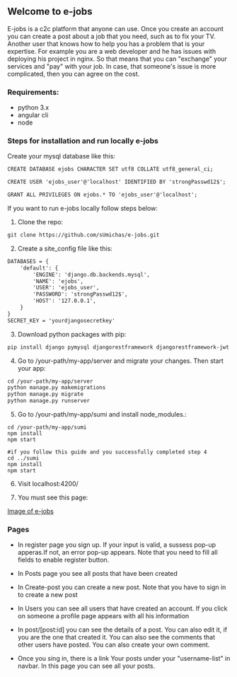 ## Welcome to e-jobs

E-jobs is a c2c platform that anyone can use. Once you create an account you can create a post about a job that you need, such as to fix your TV. Another user that knows how to help you has a problem that is your expertise. For example you are a web developer and he has issues with deploying his project in nginx. So that means that you can "exchange" your services and "pay" with your job. In case, that someone's issue is more complicated, then you can agree on the cost. 

### Requirements:
- python 3.x
- angular cli
- node


### Steps for installation and run locally e-jobs

Create your mysql database like this:
```markdown
CREATE DATABASE ejobs CHARACTER SET utf8 COLLATE utf8_general_ci;

CREATE USER 'ejobs_user'@'localhost' IDENTIFIED BY 'strongPasswd12$';

GRANT ALL PRIVILEGES ON ejobs.* TO 'ejobs_user'@'localhost';
```

If you want to run e-jobs locally follow steps below:

1. Clone the repo:
```markdown
git clone https://github.com/sUmichas/e-jobs.git
```
2. Create a site_config file like this:
```markdown
DATABASES = {
    'default': {
        'ENGINE': 'django.db.backends.mysql',
        'NAME': 'ejobs',
        'USER': 'ejobs_user',
        'PASSWORD': 'strongPasswd12$',
        'HOST': '127.0.0.1',
    }
}
SECRET_KEY = 'yourdjangosecretkey'
```
3. Download python packages with pip:
```markdown
pip install django pymysql djangorestframework djangorestframework-jwt 
```
4. Go to /your-path/my-app/server and migrate your changes. Then start your app:
```markdown
cd /your-path/my-app/server
python manage.py makemigrations
python manage.py migrate
python manage.py runserver
```
5. Go to /your-path/my-app/sumi and install node_modules.:
```markodown
cd /your-path/my-app/sumi
npm install
npm start

#if you follow this guide and you successfully completed step 4
cd ../sumi
npm install
npm start
````
6. Visit localhost:4200/

7. You must see this page:

[Image of e-jobs](https://photos.google.com/share/AF1QipPdSsbAUKLmv6O3J8f5c7WpuN-amQZB4gGV1YxoyA60h98flmnnR5cYVmNADDBLNw/photo/AF1QipNB-xIxYqFR0FPoHEcwGCUcKsnPU2u0ZfqNj-yg?key=UGV5RFFIQkpFVWlvcEpRQkFyNlVOX2R0ZDl5LWZR)


### Pages

- In register page you sign up. If your input is valid, a sussess pop-up apperas.If not, an error pop-up appears.
  Note that you need to fill all fields to enable register button.

- In Posts page you see all posts that have been created

- In Create-post you can create a new post.
  Note that you have to sign in to create a new post

- In Users you can see all users that have created an account. If you click on someone a profile page appears with all his information

- In post/[post:id] you can see the details of a post. You can also edit it, if you are the one that created it.
  You can also see the comments that other users have posted. You can also create your own comment. 

- Once you sing in, there is a link Your posts under your "username-list" in navbar.
  In this page you can see all your posts.


